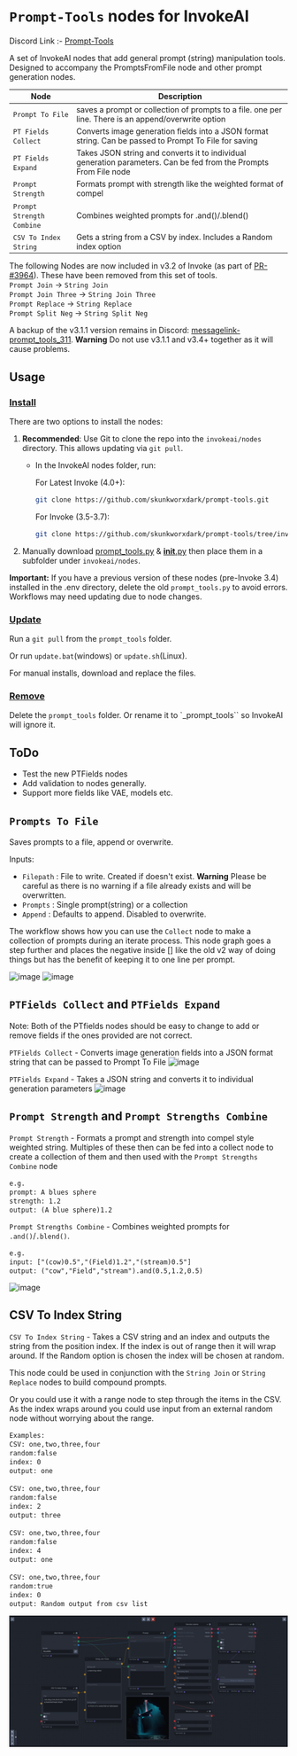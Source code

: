 # `Prompt-Tools` nodes for InvokeAI
Discord Link :- [Prompt-Tools](https://discord.com/channels/1020123559063990373/1134084151386058803)

A set of InvokeAI nodes that add general prompt (string) manipulation tools.  Designed to accompany the PromptsFromFile node and other prompt generation nodes.

|Node|Description|
|---|---|
|`Prompt To File`|saves a prompt or collection of prompts to a file. one per line. There is an append/overwrite option|
|`PT Fields Collect`|Converts image generation fields into a JSON format string. Can be passed to Prompt To File for saving|
|`PT Fields Expand`|Takes JSON string and converts it to individual generation parameters. Can be fed from the Prompts From File node|
|`Prompt Strength`|Formats prompt with strength like the weighted format of compel|
|`Prompt Strength Combine`|Combines weighted prompts for .and()/.blend()|
|`CSV To Index String`|Gets a string from a CSV by index. Includes a Random index option|

The following Nodes are now included in v3.2 of Invoke (as part of [PR-#3964](https://github.com/invoke-ai/InvokeAI/pull/3964)). These have been removed from this set of tools.<br>
`Prompt Join` -> `String Join`<br>
`Prompt Join Three` -> `String Join Three`<br>
`Prompt Replace` -> `String Replace`<br>
`Prompt Split Neg` -> `String Split Neg`<br>

A backup of the v3.1.1 version remains in Discord: [messagelink-prompt_tools_311]([prompt_tools_311.py](https://discord.com/channels/1020123559063990373/1134084151386058803/1166313528114819132)).  **Warning** Do not use v3.1.1 and v3.4+ together as it will cause problems. 

## Usage
### <ins>Install</ins><BR>
There are two options to install the nodes:

1. **Recommended**: Use Git to clone the repo into the `invokeai/nodes` directory. This allows updating via `git pull`.

    - In the InvokeAI nodes folder, run:

        For Latest Invoke (4.0+):
        ```bash
        git clone https://github.com/skunkworxdark/prompt-tools.git
        ```
        For Invoke (3.5-3.7):
        ```bash
        git clone https://github.com/skunkworxdark/prompt-tools/tree/invoke-3.7
        ```

2. Manually download [prompt_tools.py](prompt_tools.py) & [__init__.py](__init__.py) then place them in a subfolder under `invokeai/nodes`. 

**Important:** If you have a previous version of these nodes (pre-Invoke 3.4) installed in the .env directory, delete the old `prompt_tools.py` to avoid errors. Workflows may need updating due to node changes.

### <ins>Update</ins><BR>
Run a `git pull` from the `prompt_tools` folder.

Or run `update.bat`(windows) or `update.sh`(Linux).

For manual installs, download and replace the files.

### <ins>Remove</ins><BR>
Delete the `prompt_tools` folder. Or rename it to `_prompt_tools`` so InvokeAI will ignore it.

## ToDo
- Test the new PTFields nodes
- Add validation to nodes generally.
- Support more fields like VAE, models etc.

## `Prompts To File`
Saves prompts to a file, append or overwrite.

Inputs:
- `Filepath` :  File to write. Created if doesn't exist. **Warning** Please be careful as there is no warning if a file already exists and will be overwritten.
- `Prompts` : Single prompt(string) or a collection
- `Append` : Defaults to append. Disabled to overwrite.

The workflow shows how you can use the `Collect` node to make a collection of prompts during an iterate process.  This node graph goes a step further and places the negative inside [] like the old v2 way of doing things but has the benefit of keeping it to one line per prompt.

![image](https://github.com/skunkworxdark/Prompt-tools-nodes/assets/21961335/b483a0e9-bd98-44ef-8c0e-0dc1b884deee)
![image](https://github.com/skunkworxdark/Prompt-tools-nodes/assets/21961335/db82f094-ace7-4450-a418-31af64c01724)


## `PTFields Collect` and `PTFields Expand`
Note: Both of the PTfields nodes should be easy to change to add or remove fields if the ones provided are not correct.

`PTFields Collect` - Converts image generation fields into a JSON format string that can be passed to Prompt To File
![image](https://github.com/skunkworxdark/Prompt-tools-nodes/assets/21961335/3a716fe3-5e7d-41dd-80a2-3055cb4e7daf)

`PTFields Expand` - Takes a JSON string and converts it to individual generation parameters
![image](https://github.com/skunkworxdark/Prompt-tools-nodes/assets/21961335/f0d733c1-74f4-4b92-b0c1-a813e7106530)


## `Prompt Strength` and `Prompt Strengths Combine`
`Prompt Strength` - Formats a prompt and strength into compel style weighted string. Multiples of these then can be fed into a collect node to create a collection of them and then used with the `Prompt Strengths Combine` node
```
e.g.
prompt: A blues sphere
strength: 1.2
output: (A blue sphere)1.2
```

`Prompt Strengths Combine` - Combines weighted prompts for `.and()`/`.blend()`.
```
e.g.
input: ["(cow)0.5","(Field)1.2","(stream)0.5"]
output: ("cow","Field","stream").and(0.5,1.2,0.5)
```

![image](https://github.com/skunkworxdark/Prompt-tools-nodes/assets/21961335/ce9120dd-b3fa-470e-ac29-b9acfb6e240f)

## CSV To Index String
`CSV To Index String` - Takes a CSV string and an index and outputs the string from the position index. If the index is out of range then it will wrap around. If the Random option is chosen the index will be chosen at random. 

This node could be used in conjunction with the `String Join` or `String Replace` nodes to build compound prompts. 

Or you could use it with a range node to step through the items in the CSV.  As the index wraps around you could use input from an external random node without worrying about the range.

```
Examples:
CSV: one,two,three,four
random:false
index: 0
output: one

CSV: one,two,three,four
random:false
index: 2
output: three

CSV: one,two,three,four
random:false
index: 4
output: one

CSV: one,two,three,four
random:true
index: 0
output: Random output from csv list

```

![CSVToIndexString](images/CSVToIndexStringNode.png)
